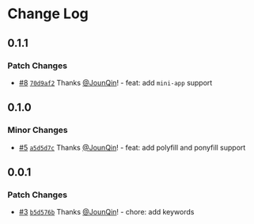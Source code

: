 # Change Log

## 0.1.1

### Patch Changes

- [#8](https://github.com/un-ts/ab64/pull/8) [`70d9af2`](https://github.com/un-ts/ab64/commit/70d9af21940b81edbe5fc150ba2b85d870522e87) Thanks [@JounQin](https://github.com/JounQin)! - feat: add `mini-app` support

## 0.1.0

### Minor Changes

- [#5](https://github.com/un-ts/ab64/pull/5) [`a5d5d7c`](https://github.com/un-ts/ab64/commit/a5d5d7c1f514371f715d101237ce64305254604f) Thanks [@JounQin](https://github.com/JounQin)! - feat: add polyfill and ponyfill support

## 0.0.1

### Patch Changes

- [#3](https://github.com/un-ts/ab64/pull/3) [`b5d576b`](https://github.com/un-ts/ab64/commit/b5d576bd65769f7f135205ad114499b3d0a683d8) Thanks [@JounQin](https://github.com/JounQin)! - chore: add keywords
